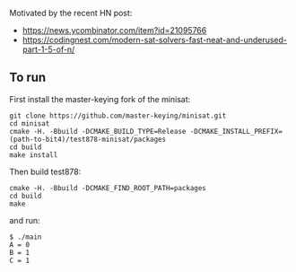 Motivated by the recent HN post:

- https://news.ycombinator.com/item?id=21095766
- https://codingnest.com/modern-sat-solvers-fast-neat-and-underused-part-1-5-of-n/

## To run

First install the master-keying fork of the minisat:

```
git clone https://github.com/master-keying/minisat.git
cd minisat
cmake -H. -Bbuild -DCMAKE_BUILD_TYPE=Release -DCMAKE_INSTALL_PREFIX=(path-to-bit4)/test878-minisat/packages
cd build
make install
```

Then build test878:

```
cmake -H. -Bbuild -DCMAKE_FIND_ROOT_PATH=packages
cd build
make
```

and run:

```
$ ./main
A = 0
B = 1
C = 1
```
